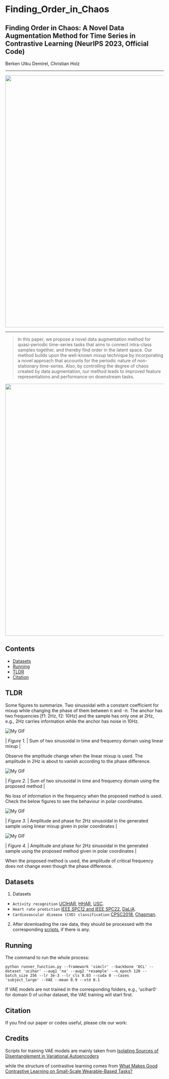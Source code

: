 # Finding_Order_in_Chaos



## Finding Order in Chaos: A Novel Data Augmentation Method for Time Series in Contrastive Learning (NeurIPS 2023, Official Code)

Berken Utku Demirel, Christian Holz<br/>

<p align="center">
</p>

___________


<p align="center">
<img src="figs/teaser.gif" width="800">
</p>


---

> In this paper, we propose a novel data augmentation method for quasi-periodic time-series tasks that aims to connect intra-class samples together, and thereby find order in the latent space.
Our method builds upon the well-known mixup technique by incorporating a novel approach that accounts for the periodic nature of non-stationary time-series.
Also, by controlling the degree of chaos created by data augmentation, our method leads to improved feature representations and performance on downstream tasks.
<p align="center">
  <img src="figs/framework.jpg" width="800">
</p>


Contents
----------

* [Datasets](#datasets)
* [Running](#running)
* [TLDR](#tldr)
* [Citation](#citation)

TLDR
----------
Some figures to summarize. Two sinusoidal with a constant coefficient for mixup while changing the phase of them between &pi; and -&pi;.
The anchor has two frequencies [f1: 2Hz, f2: 10Hz] and the sample has only one at 2Hz, e.g., 2Hz carries information while the anchor has noise in 10Hz.

![My GIF](Figures/linear_method.gif)

| *Figure 1.* | Sum of two sinusoidal in time and frequency domain using linear mixup |

Observe the amplitude change when the linear mixup is used. The amplitude in 2Hz is about to vanish according to the phase difference.

![My GIF](Figures/my_method.gif)

| *Figure 2.* | Sum of two sinusoidal in time and frequency domain using the proposed method |

No loss of information in the frequency when the proposed method is used. Check the below figures to see the behaviour in polar coordinates.

![My GIF](Figures/linear_polar.gif)

| *Figure 3.* | Amplitude and phase for 2Hz sinusoidal in the generated sample using linear mixup given in polar coordinates |


![My GIF](Figures/my_method_polar.gif)

| *Figure 4.* | Amplitude and phase for 2Hz sinusoidal in the generated sample using the proposed method given in polar coordinates |

When the proposed method is used, the amplitude of critical frequency does not change even though the phase difference.



Datasets
----------
1. Datasets
- `Activity recognition`  [UCIHAR](https://archive.ics.uci.edu/dataset/240/human+activity+recognition+using+smartphones), [HHAR](https://archive.ics.uci.edu/dataset/344/heterogeneity+activity+recognition), [USC](https://dl.acm.org/doi/pdf/10.1145/2370216.2370438).
- `Heart rate prediction`  [IEEE SPC12 and IEEE SPC22](https://signalprocessingsociety.org/community-involvement/ieee-signal-processing-cup-2015), [DaLiA](https://archive.ics.uci.edu/dataset/495/ppg+dalia).
- `Cardiovascular disease (CVD) classification`  [CPSC2018](http://2018.icbeb.org/Challenge.html), [Chapman](https://digitalcommons.chapman.edu/scs_articles/653/).
2. After downloading the raw data, they should be processed with the corresponding [scripts](https://github.com/eth-siplab/Finding_Order_in_Chaos/tree/main/raw_data_process), if there is any.

Running
----------
The command to run the whole process:
```
python runner_function.py --framework 'simclr' --backbone 'DCL' --dataset 'ucihar' --aug1 'na' --aug2 'resample' --n_epoch 120 --batch_size 256 --lr 3e-3 --lr_cls 0.03 --cuda 0 --cases 'subject_large' --VAE --mean 0.9 --std 0.1
```

If VAE models are not trained in the corresponding folders, e.g., 'ucihar0' for domain 0 of ucihar dataset, the VAE training will start first.

Citation
----------
If you find our paper or codes useful, please cite our work:


Credits
--------
Scripts for training VAE models are mainly taken from
[Isolating Sources of Disentanglement in Variational Autoencoders](https://github.com/rtqichen/beta-tcvae)

while the structure of contrastive learning comes from
[What Makes Good Contrastive Learning on Small-Scale Wearable-Based Tasks?](https://github.com/Tian0426/CL-HAR)

 
